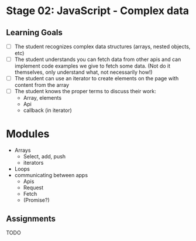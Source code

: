# Stage 02: JavaScript - Complex data

## Learning Goals
* [ ] The student recognizes complex data structures (arrays, nested objects, etc)
* [ ] The student understands you can fetch data from other apis and can implement code examples we give to fetch some data. (Not do it themselves, only understand what, not necessarily how!)
* [ ] The student can use an iterator to create elements on the page with content from the array
* [ ] The student knows the proper terms to discuss their work:
    * Array, elements
    * Api
    * callback (in iterator)

# Modules
  * Arrays
    * Select, add, push
    * iterators
  * Loops
  * communicating between apps
    * Apis
    * Request
    * Fetch
    * (Promise?)
  

## Assignments
TODO

